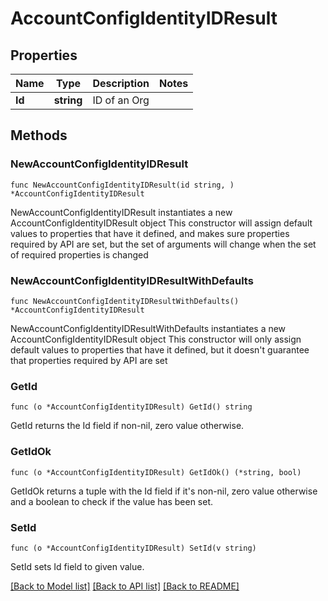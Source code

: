 # AccountConfigIdentityIDResult

## Properties

Name | Type | Description | Notes
------------ | ------------- | ------------- | -------------
**Id** | **string** | ID of an Org | 

## Methods

### NewAccountConfigIdentityIDResult

`func NewAccountConfigIdentityIDResult(id string, ) *AccountConfigIdentityIDResult`

NewAccountConfigIdentityIDResult instantiates a new AccountConfigIdentityIDResult object
This constructor will assign default values to properties that have it defined,
and makes sure properties required by API are set, but the set of arguments
will change when the set of required properties is changed

### NewAccountConfigIdentityIDResultWithDefaults

`func NewAccountConfigIdentityIDResultWithDefaults() *AccountConfigIdentityIDResult`

NewAccountConfigIdentityIDResultWithDefaults instantiates a new AccountConfigIdentityIDResult object
This constructor will only assign default values to properties that have it defined,
but it doesn't guarantee that properties required by API are set

### GetId

`func (o *AccountConfigIdentityIDResult) GetId() string`

GetId returns the Id field if non-nil, zero value otherwise.

### GetIdOk

`func (o *AccountConfigIdentityIDResult) GetIdOk() (*string, bool)`

GetIdOk returns a tuple with the Id field if it's non-nil, zero value otherwise
and a boolean to check if the value has been set.

### SetId

`func (o *AccountConfigIdentityIDResult) SetId(v string)`

SetId sets Id field to given value.



[[Back to Model list]](../README.md#documentation-for-models) [[Back to API list]](../README.md#documentation-for-api-endpoints) [[Back to README]](../README.md)


